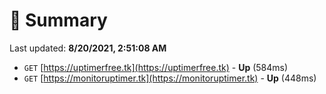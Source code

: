 # 📖 Summary
Last updated: **8/20/2021, 2:51:08 AM**

- `GET` [https://uptimerfree.tk](https://uptimerfree.tk) - **Up** (584ms)
- `GET` [https://monitoruptimer.tk](https://monitoruptimer.tk) - **Up** (448ms)
